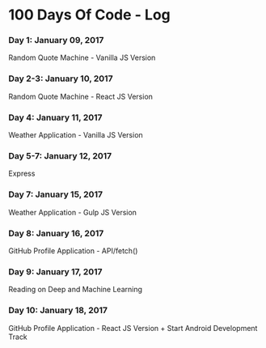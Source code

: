 # 100 Days Of Code - Log

### Day 1: January 09, 2017
Random Quote Machine - Vanilla JS Version

### Day 2-3: January 10, 2017
Random Quote Machine - React JS Version

### Day 4: January 11, 2017
Weather Application - Vanilla JS Version

### Day 5-7: January 12, 2017
Express

### Day 7: January 15, 2017
Weather Application - Gulp JS Version

### Day 8: January 16, 2017
GitHub Profile Application - API/fetch()

### Day 9: January 17, 2017
Reading on Deep and Machine Learning

### Day 10: January 18, 2017
GitHub Profile Application - React JS Version + Start Android Development Track
